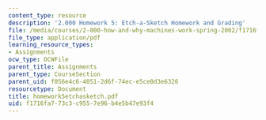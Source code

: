 ```yaml
---
content_type: resource
description: '2.000 Homework 5: Etch-a-Sketch Homework and Grading'
file: /media/courses/2-000-how-and-why-machines-work-spring-2002/f1716fa773c3c9557e96b4e5b47e93f4_homework5etchasketch.pdf
file_type: application/pdf
learning_resource_types:
- Assignments
ocw_type: OCWFile
parent_title: Assignments
parent_type: CourseSection
parent_uid: f056e4c6-4051-2d6f-74ec-e5ce0d3e6326
resourcetype: Document
title: homework5etchasketch.pdf
uid: f1716fa7-73c3-c955-7e96-b4e5b47e93f4
---
```

